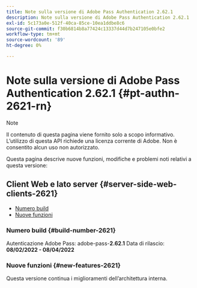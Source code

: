 ```yaml
---
title: Note sulla versione di Adobe Pass Authentication 2.62.1
description: Note sulla versione di Adobe Pass Authentication 2.62.1
exl-id: 5c173a0e-512f-40ca-85ce-10ea1ddbe8c6
source-git-commit: f30b6814b8a77424c13337d44d7b247105e0bfe2
workflow-type: tm+mt
source-wordcount: '89'
ht-degree: 0%

---
```


# Note sulla versione di Adobe Pass Authentication 2.62.1 {#pt-authn-2621-rn}

>[!NOTE]
>
>Il contenuto di questa pagina viene fornito solo a scopo informativo. L’utilizzo di questa API richiede una licenza corrente di Adobe. Non è consentito alcun uso non autorizzato.

Questa pagina descrive nuove funzioni, modifiche e problemi noti relativi a questa versione:

## Client Web e lato server {#server-side-web-clients-2621}

* [Numero build](#build-number-2621)
* [Nuove funzioni](#new-features-2621)

### Numero build {#build-number-2621}

Autenticazione Adobe Pass: adobe-pass-**2.62.1**
Data di rilascio: **08/02/2022 - 08/04/2022**

### Nuove funzioni {#new-features-2621}

Questa versione continua i miglioramenti dell’architettura interna.
